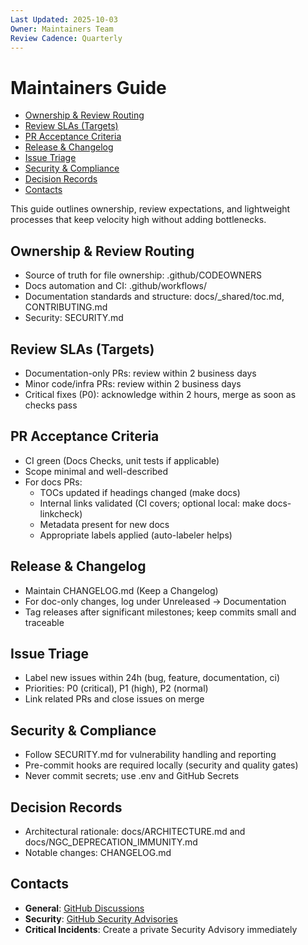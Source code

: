 ```yaml
---
Last Updated: 2025-10-03
Owner: Maintainers Team
Review Cadence: Quarterly
---
```


# Maintainers Guide

<!-- TOC -->

- [Ownership & Review Routing](#ownership--review-routing)
- [Review SLAs (Targets)](#review-slas-targets)
- [PR Acceptance Criteria](#pr-acceptance-criteria)
- [Release & Changelog](#release--changelog)
- [Issue Triage](#issue-triage)
- [Security & Compliance](#security--compliance)
- [Decision Records](#decision-records)
- [Contacts](#contacts)
<!-- /TOC -->

This guide outlines ownership, review expectations, and lightweight processes that keep velocity high without adding bottlenecks.

## Ownership & Review Routing

- Source of truth for file ownership: .github/CODEOWNERS
- Docs automation and CI: .github/workflows/
- Documentation standards and structure: docs/\_shared/toc.md, CONTRIBUTING.md
- Security: SECURITY.md

## Review SLAs (Targets)

- Documentation-only PRs: review within 2 business days
- Minor code/infra PRs: review within 2 business days
- Critical fixes (P0): acknowledge within 2 hours, merge as soon as checks pass

## PR Acceptance Criteria

- CI green (Docs Checks, unit tests if applicable)
- Scope minimal and well-described
- For docs PRs:
  - TOCs updated if headings changed (make docs)
  - Internal links validated (CI covers; optional local: make docs-linkcheck)
  - Metadata present for new docs
  - Appropriate labels applied (auto-labeler helps)

## Release & Changelog

- Maintain CHANGELOG.md (Keep a Changelog)
- For doc-only changes, log under Unreleased → Documentation
- Tag releases after significant milestones; keep commits small and traceable

## Issue Triage

- Label new issues within 24h (bug, feature, documentation, ci)
- Priorities: P0 (critical), P1 (high), P2 (normal)
- Link related PRs and close issues on merge

## Security & Compliance

- Follow SECURITY.md for vulnerability handling and reporting
- Pre-commit hooks are required locally (security and quality gates)
- Never commit secrets; use .env and GitHub Secrets

## Decision Records

- Architectural rationale: docs/ARCHITECTURE.md and docs/NGC_DEPRECATION_IMMUNITY.md
- Notable changes: CHANGELOG.md

## Contacts

- **General**: [GitHub Discussions](https://github.com/zainulabedeen123/RAG-Template-for-NVIDIA-nemoretriever/discussions)
- **Security**: [GitHub Security Advisories](https://github.com/zainulabedeen123/RAG-Template-for-NVIDIA-nemoretriever/security/advisories/new)
- **Critical Incidents**: Create a private Security Advisory immediately

